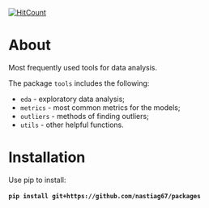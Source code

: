 [![HitCount](http://hits.dwyl.com/nastiag67/https://githubcom/nastiag67/packages.svg)](http://hits.dwyl.com/nastiag67/https://githubcom/nastiag67/packages)

# About

Most frequently used tools for data analysis.

The package `tools` includes the following:
- `eda` - exploratory data analysis;
- `metrics` - most common metrics for the models;
- `outliers` - methods of finding outliers;
- `utils` - other helpful functions.

# Installation 


Use pip to install:
<br>
<br>
__`pip install git+https://github.com/nastiag67/packages`__
